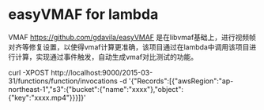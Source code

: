 # easyVMAF for lambda

VMAF https://github.com/gdavila/easyVMAF 是在libvmaf基础上，进行视频帧对齐等修复设置，以使得vmaf计算更准确，该项目通过在lambda中调用该项目进行计算，实现通过事件触发，自动生成vmaf对比测试的功能。

curl -XPOST http://localhost:9000/2015-03-31/functions/function/invocations -d '{"Records":[{"awsRegion":"ap-northeast-1","s3":{"bucket":{"name":"xxxx"},"object":{"key":"xxxx.mp4"}}}]}'
